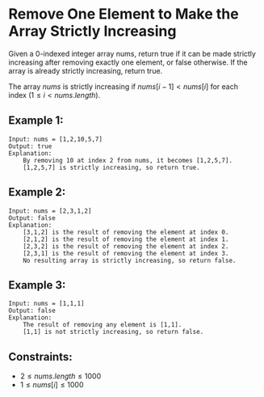 # Remove One Element to Make the Array Strictly Increasing 

Given a 0-indexed integer array nums, return true if it can be made strictly  
increasing after removing exactly one element, or false otherwise. If the  
array is already strictly increasing, return true.

The array $nums$ is strictly increasing if $nums[i - 1] < nums[i]$ for each  
index ($1 \le i < nums.length$).

 

## Example 1:

    Input: nums = [1,2,10,5,7]
    Output: true
    Explanation: 
        By removing 10 at index 2 from nums, it becomes [1,2,5,7].
        [1,2,5,7] is strictly increasing, so return true.

## Example 2:

    Input: nums = [2,3,1,2]
    Output: false
    Explanation:
        [3,1,2] is the result of removing the element at index 0.
        [2,1,2] is the result of removing the element at index 1.
        [2,3,2] is the result of removing the element at index 2.
        [2,3,1] is the result of removing the element at index 3.
        No resulting array is strictly increasing, so return false.

## Example 3:

    Input: nums = [1,1,1]
    Output: false
    Explanation: 
        The result of removing any element is [1,1].
        [1,1] is not strictly increasing, so return false.

 

## Constraints:

* $2 \le nums.length \le 1000$
* $1 \le nums[i] \le 1000$


